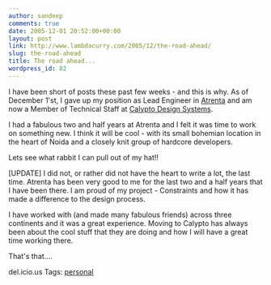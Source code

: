 ```yaml
---
author: sandeep
comments: true
date: 2005-12-01 20:52:00+00:00
layout: post
link: http://www.lambdacurry.com/2005/12/the-road-ahead/
slug: the-road-ahead
title: The road ahead...
wordpress_id: 82
---
```


I have been short of posts these past few weeks - and this is why.
As of December 1'st, I gave up my position as Lead Engineer in [Atrenta](http://www.atrenta.com/) and am now a Member of Technical Staff at [Calypto Design Systems](http://www.calypto.com/).

I had a fabulous two and half years at Atrenta and I felt it was time to work on something new. I think it will be cool - with its small bohemian location in the heart of Noida and a closely knit group of hardcore developers.


Lets see what rabbit I can pull out of my hat!!

[UPDATE]
I did not, or rather did not have the heart to write a lot, the last time. Atrenta has been very good to me for the last two and a half years that I have been there. I am proud of my project - Constraints and how it has made a difference to the design process.

I have worked with (and made many fabulous friends) across three continents and it was a great experience. Moving to Calypto has always been about the cool stuff that they are doing and how I will have a great time working there.

That's that....



del.icio.us Tags: [personal](http://del.icio.us/sss8ue/personal)
